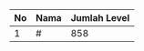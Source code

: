 | No | Nama            | Jumlah Level |
|----|-----------------|--------------|
| 1  | #    |    858        |

